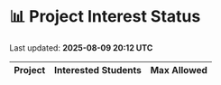 # 📊 Project Interest Status

Last updated: **2025-08-09 20:12 UTC**

| Project | Interested Students | Max Allowed |
|---------|---------------------|-------------|
